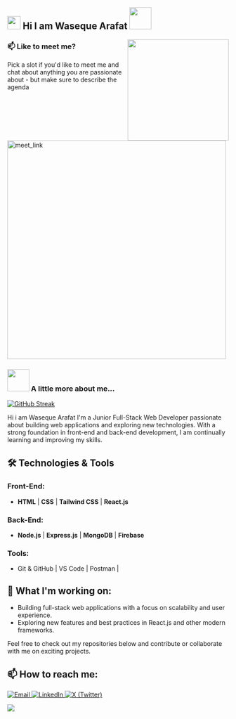 
<h2><img src="https://emojis.slackmojis.com/emojis/images/1531849430/4246/blob-sunglasses.gif?1531849430" width="30"/> Hi I am Waseque Arafat <img src="https://media.giphy.com/media/12oufCB0MyZ1Go/giphy.gif" width="50"></h2>
<img align='right' src="https://media.giphy.com/media/M9gbBd9nbDrOTu1Mqx/giphy.gif" width="230">
 



### 📫 Like to meet me?

Pick a slot if you'd like to meet me and chat about anything you are passionate about - but make sure to describe the agenda

<a href="https://calendly.com/waseque-ndc/30min" target="_blank">
    <img width="498" alt="meet_link" src="https://user-images.githubusercontent.com/15426564/144297439-f530f383-e73e-41e0-9914-a9b7d3f432e5.png">
</a>


### <img src="https://media.giphy.com/media/VgCDAzcKvsR6OM0uWg/giphy.gif" width="50"> A little more about me...  
<a href="https://git.io/streak-stats"><img src="https://streak-stats.demolab.com?user=Waseque1000&theme=dark" alt="GitHub Streak" /></a>



Hi i am Waseque Arafat
I'm a Junior Full-Stack Web Developer passionate about building web applications and exploring new technologies. With a strong foundation in front-end and back-end development, I am continually learning and improving my skills.

## 🛠️ Technologies & Tools

### Front-End:
- **HTML** | **CSS** | **Tailwind CSS** | **React.js**

### Back-End:
- **Node.js** | **Express.js** | **MongoDB** | **Firebase**

### Tools:
- Git & GitHub | VS Code | Postman |  

## 🚀 What I'm working on:
- Building full-stack web applications with a focus on scalability and user experience.
- Exploring new features and best practices in React.js and other modern frameworks.

Feel free to check out my repositories below and contribute or collaborate with me on exciting projects.

  
## 📫 How to reach me:

<p align="left">
  <a href="mailto:waseque.ndc@gmail.com">
    <img src="https://img.shields.io/badge/Email-D14836?style=for-the-badge&logo=gmail&logoColor=white" alt="Email">
  </a>
  <a href="https://www.linkedin.com/in/waseque-arafat-5b479a268/">
    <img src="https://img.shields.io/badge/LinkedIn-0A66C2?style=for-the-badge&logo=linkedin&logoColor=white" alt="LinkedIn">
  </a>
  <a href="https://x.com/WasequeWab">
    <img src="https://img.shields.io/badge/X-1DA1F2?style=for-the-badge&logo=twitter&logoColor=white" alt="X (Twitter)">
  </a>
</p>

![](https://github-stats-alpha.vercel.app/api?username=Waseque1000&cc=22272e&tc=37BCF6&ic=fff&bc=0000)
